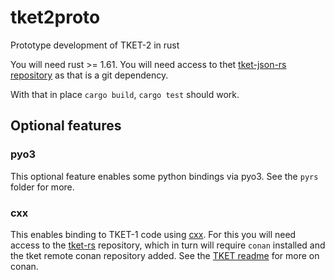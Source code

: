 # tket2proto
Prototype development of TKET-2 in rust

You will need rust >= 1.61. 
You will need access to thet [tket-json-rs repository](https://github.com/CQCL/tket-json-rs) as that is a git dependency.

With that in place `cargo build`, `cargo test` should work.

## Optional features

### pyo3
This optional feature enables some python bindings via pyo3. See the `pyrs` folder for more.

### cxx
This enables binding to TKET-1 code using [cxx](https://cxx.rs/). For this you will need access to the [tket-rs](https://github.com/CQCL-DEV/tket-rs) repository, 
which in turn will require `conan` installed and the tket remote conan repository added. See the [TKET readme](https://github.com/CQCL/tket) for more on conan.
